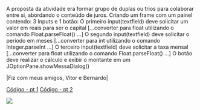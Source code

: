 A proposta da atividade era formar grupo de duplas ou trios para colaborar entre si, abordando o conteúdo de juros. 
Criando um frame com um painel contendo:
3 Inputs e 1 botão:
O primeiro input(textfield) deve solicitar um valor em reais para ser o capital [...converter para float utilizando o comando Float.parseFloat() ...]
O segundo input(textfield) deve solicitar o período em meses [...converter para int utilizando o comando Integer.parseInt ...]
O terceiro input(textfield) deve solicitar a taxa mensal [...converter para float utilizando o comando Float.parseFloat() ...]
O botão deve realizar o cálculo e exibir o montante em um JOptionPane.showMessaDialog()                                           

|Fiz com meus amigos, Vitor e Bernardo|

[Código - pt 1](https://docs.google.com/document/d/19UnahA_JHvSYauQNmUnn98n2lM6C4tfei7womud89JU/edit)
[Código - pt 2](https://docs.google.com/document/d/18WHW0UoqZIZy-bhBdzRJp4DjATbVjjj2GzQZBDFaNF0/edit)


<img align="center" src="https://user-images.githubusercontent.com/102593244/187005655-94bf893a-dd4e-408a-bcab-97199b448585.png"/>

